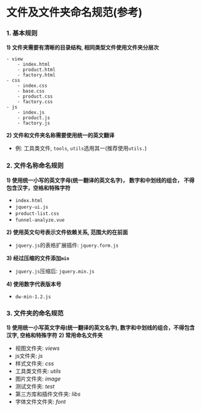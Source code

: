 # 文件及文件夹命名规范(参考)

### **1. 基本规则**

**1) 文件夹需要有清晰的目录结构, 相同类型文件使用文件夹分层次**

    - view
        - index.html
        - product.html
        - factory.html
    - css
        - index.css
        - base.css
        - product.css
        - factory.css
    - js
        - index.js
        - product.js
        - factory.js


**2) 文件和文件夹名称需要使用统一的英文翻译**

- 例: 工具类文件, `tools`, `utils`选用其一(推荐使用`utils.`)






### **2. 文件名称命名规则**

**1) 使用统一小写的英文字母(统一翻译的英文名字)， 数字和中划线的组合， 不得包含汉字，空格和特殊字符**

- `index.html`
- `jquery-ui.js`
- `product-list.css`
- `funnel-analyze.vue`

**2) 使用英文句号表示文件依赖关系, 范围大的在前面**

- `jquery.js`的表格扩展插件: `jquery.form.js`

**3) 经过压缩的文件添加`min`**

- `jquery.js`压缩后: `jquery.min.js`

**4) 使用数字代表版本号**

- `dw-min-1.2.js`



### **3. 文件夹的命名规范**
**1) 使用统一小写英文字母(统一翻译的英文名字), 数字和中划线的组合，不得包含汉字, 空格和特殊字符**
**2) 常用命名文件夹**

- 视图文件夹: *views*
- js文件夹: *js*
- 样式文件夹: *css*
- 工具类文件夹: *utils*
- 图片文件夹: *image*
- 测试文件夹: *test*
- 第三方库和插件文件夹: *libs*
- 字体文件文件夹:  *font*











